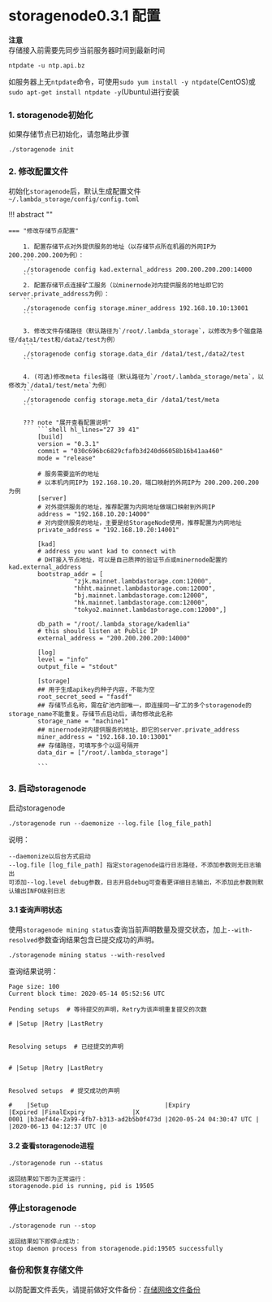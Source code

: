 # storagenode0.3.1 配置 

**注意**  
存储接入前需要先同步当前服务器时间到最新时间
``` 
ntpdate -u ntp.api.bz
```
如服务器上无`ntpdate`命令，可使用`sudo yum install -y ntpdate`(CentOS)或`sudo apt-get install ntpdate -y`(Ubuntu)进行安装

### 1. storagenode初始化

如果存储节点已初始化，请忽略此步骤

```
./storagenode init
```

### 2. 修改配置文件
初始化`storagenode`后，默认生成配置文件`~/.lambda_storage/config/config.toml`

!!! abstract ""
    
    === "修改存储节点配置"  
    
        1. 配置存储节点对外提供服务的地址（以存储节点所在机器的外网IP为 200.200.200.200为例）：
        ```
        ./storagenode config kad.external_address 200.200.200.200:14000
        ```
        2. 配置存储节点连接矿工服务（以minernode对内提供服务的地址即它的server.private_address为例）：
        ```
        ./storagenode config storage.miner_address 192.168.10.10:13001
        ```
        
        3. 修改文件存储路径（默认路径为`/root/.lambda_storage`，以修改为多个磁盘路径/data1/test和/data2/test为例）
        ```
        ./storagenode config storage.data_dir /data1/test,/data2/test
        ```
        
        4. (可选)修改meta files路径（默认路径为`/root/.lambda_storage/meta`，以修改为`/data1/test/meta`为例）
        ```
        ./storagenode config storage.meta_dir /data1/test/meta
        ```
        
        ??? note "展开查看配置说明"
            ```shell hl_lines="27 39 41"
            [build]
            version = "0.3.1"
            commit = "030c696bc6829cfafb3d240d66058b16b41aa460"
            mode = "release"
            
            # 服务需要监听的地址
            # 以本机内网IP为 192.168.10.20，端口映射的外网IP为 200.200.200.200 为例
            [server]
            # 对外提供服务的地址，推荐配置为内网地址做端口映射到外网IP
            address = "192.168.10.20:14000"
            # 对内提供服务的地址，主要是给StorageNode使用，推荐配置为内网地址
            private_address = "192.168.10.20:14001"
            
            [kad]
            # address you want kad to connect with
            # DHT接入节点地址，可以是自己质押的验证节点或minernode配置的kad.external_address
            bootstrap_addr = [
                      "zjk.mainnet.lambdastorage.com:12000",
                      "hhht.mainnet.lambdastorage.com:12000",
                      "bj.mainnet.lambdastorage.com:12000",
                      "hk.mainnet.lambdastorage.com:12000",
                      "tokyo2.mainnet.lambdastorage.com:12000",]
    
            db_path = "/root/.lambda_storage/kademlia"
            # this should listen at Public IP
            external_address = "200.200.200.200:14000"
            
            [log]
            level = "info"
            output_file = "stdout"
            
            [storage]
            ## 用于生成apikey的种子内容，不能为空
            root_secret_seed = "fasdf"
            ## 存储节点名称，需在矿池内部唯一，即连接同一矿工的多个storagenode的storage_name不能重复。存储节点启动后，请勿修改此名称
            storage_name = "machine1"
            ## minernode对内提供服务的地址，即它的server.private_address
            miner_address = "192.168.10.10:13001"
            ## 存储路径，可填写多个以逗号隔开
            data_dir = ["/root/.lambda_storage"]
            
            ```

### 3. 启动storagenode

启动storagenode
```
./storagenode run --daemonize --log.file [log_file_path]
```
说明：  
```
--daemonize以后台方式启动   
--log.file [log_file_path] 指定storagenode运行日志路径，不添加参数则无日志输出  
可添加--log.level debug参数，日志开启debug可查看更详细日志输出，不添加此参数则默认输出INFO级别日志 
```


#### 3.1 查询声明状态
使用`storagenode mining status`查询当前声明数量及提交状态，加上`--with-resolved`参数查询结果包含已提交成功的声明。
``` 
./storagenode mining status --with-resolved
```
查询结果说明：
```
Page size: 100
Current block time: 2020-05-14 05:52:56 UTC

Pending setups  # 等待提交的声明，Retry为该声明重复提交的次数

# |Setup |Retry |LastRetry


Resolving setups  # 已经提交的声明


# |Setup |Retry |LastRetry


Resolved setups  # 提交成功的声明

#    |Setup                                |Expiry                  |Expired |FinalExpiry             |X
0001 |b3aef44e-2a99-4fb7-b313-ad2b5b0f473d |2020-05-24 04:30:47 UTC |        |2020-06-13 04:12:37 UTC |0
```

#### 3.2 查看storagenode进程
```
./storagenode run --status
```
```
返回结果如下即为正常运行：
storagenode.pid is running, pid is 19505
```


### 停止storagenode

```
./storagenode run --stop
```
```
返回结果如下即停止成功：
stop daemon process from storagenode.pid:19505 successfully
```

### 备份和恢复存储文件
以防配置文件丢失，请提前做好文件备份：[存储网络文件备份](StorageFile-Backup.md)



